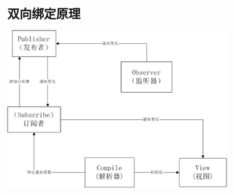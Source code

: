 # 双向绑定原理
![](https://github.com/shangguanhonglei/blog/blob/master/myVue/image/Vue%E5%8F%8C%E5%90%91%E7%BB%91%E5%AE%9A%E5%8E%9F%E7%90%86.png?raw=true)